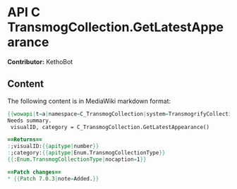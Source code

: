 # API C TransmogCollection.GetLatestAppearance

**Contributor:** KethoBot

## Content

The following content is in MediaWiki markdown format:

```mediawiki
{{wowapi|t=a|namespace=C_TransmogCollection|system=TransmogrifyCollection}}
Needs summary.
 visualID, category = C_TransmogCollection.GetLatestAppearance()

==Returns==
:;visualID:{{apitype|number}}
:;category:{{apitype|Enum.TransmogCollectionType}}
{{:Enum.TransmogCollectionType|nocaption=1}}

==Patch changes==
* {{Patch 7.0.3|note=Added.}}
```